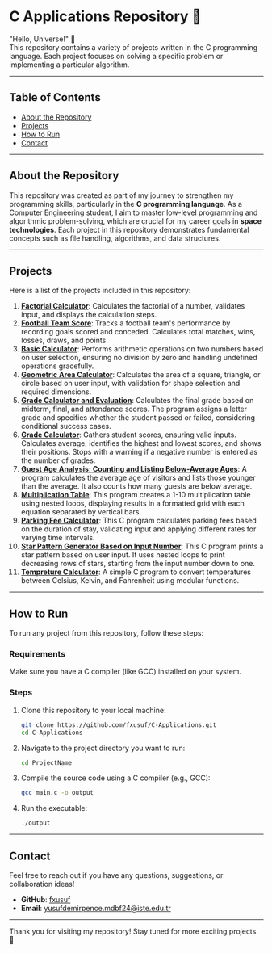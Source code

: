 # C Applications Repository 🚀

"Hello, Universe!" 🌌  
This repository contains a variety of projects written in the C programming language. Each project focuses on solving a specific problem or implementing a particular algorithm.

---

## Table of Contents

- [About the Repository](#about-the-repository)
- [Projects](#projects)
- [How to Run](#how-to-run)
- [Contact](#contact)

---

## About the Repository

This repository was created as part of my journey to strengthen my programming skills, particularly in the **C programming language**. As a Computer Engineering student, I aim to master low-level programming and algorithmic problem-solving, which are crucial for my career goals in **space technologies**. Each project in this repository demonstrates fundamental concepts such as file handling, algorithms, and data structures.

---

## Projects

Here is a list of the projects included in this repository:

1. **[Factorial Calculator](https://github.com/fxusuf/C-Applications/tree/main/Factorial%20Calculator)**: Calculates the factorial of a number, validates input, and displays the calculation steps.
2. **[Football Team Score](https://github.com/fxusuf/C-Applications/tree/main/Football%20Team%20Score)**: Tracks a football team's performance by recording goals scored and conceded. Calculates total matches, wins, losses, draws, and points.
3. **[Basic Calculator](https://github.com/fxusuf/C-Applications/tree/main/Basic%20Calculator%20App)**: Performs arithmetic operations on two numbers based on user selection, ensuring no division by zero and handling undefined operations gracefully.
4. **[Geometric Area Calculator](https://github.com/fxusuf/C-Applications/tree/main/Geometric%20Area%20Calculator)**: Calculates the area of a square, triangle, or circle based on user input, with validation for shape selection and required dimensions.
5. **[Grade Calculator and Evaluation](https://github.com/fxusuf/C-Applications/tree/main/Grade%20Calculator%20and%20Evaluation)**:  Calculates the final grade based on midterm, final, and attendance scores. The program assigns a letter grade and specifies whether the student passed or failed, considering conditional success cases.
6. **[Grade Calculator](https://github.com/fxusuf/C-Applications/tree/main/Grade%20Calculator)**: Gathers student scores, ensuring valid inputs. Calculates average, identifies the highest and lowest scores, and shows their positions. Stops with a warning if a negative number is entered as the number of grades.
7. **[Guest Age Analysis: Counting and Listing Below-Average Ages](https://github.com/fxusuf/C-Applications/tree/main/Guest%20Age%20Analysis%3A%20Counting%20and%20Listing%20Below-Average%20Ages)**: A program calculates the average age of visitors and lists those younger than the average. It also counts how many guests are below average.
8. **[Multiplication Table](https://github.com/fxusuf/C-Applications/tree/main/Multiplication%20Table)**: This program creates a 1-10 multiplication table using nested loops, displaying results in a formatted grid with each equation separated by vertical bars.
9. **[Parking Fee Calculator](https://github.com/fxusuf/C-Applications/tree/main/Parking%20Fee%20Calculator)**: This C program calculates parking fees based on the duration of stay, validating input and applying different rates for varying time intervals.
10. **[Star Pattern Generator Based on Input Number](https://github.com/fxusuf/C-Applications/tree/main/Star%20Pattern%20Generator%20Based%20on%20Input%20Number)**: This C program prints a star pattern based on user input. It uses nested loops to print decreasing rows of stars, starting from the input number down to one.
11. **[Tempreture Calculator](https://github.com/fxusuf/C-Applications/tree/main/Tempreture%20Calculator)**: A simple C program to convert temperatures between Celsius, Kelvin, and Fahrenheit using modular functions.
---

## How to Run

To run any project from this repository, follow these steps:

### Requirements
Make sure you have a C compiler (like GCC) installed on your system.

### Steps
1. Clone this repository to your local machine:
   ```bash
   git clone https://github.com/fxusuf/C-Applications.git
   cd C-Applications
   ```
2. Navigate to the project directory you want to run:
   ```bash
   cd ProjectName
   ```
3. Compile the source code using a C compiler (e.g., GCC):
   ```bash
   gcc main.c -o output
   ```
4. Run the executable:
   ```bash
   ./output
   ```

---

## Contact

Feel free to reach out if you have any questions, suggestions, or collaboration ideas!

- **GitHub**: [fxusuf](https://github.com/fxusuf)
- **Email**: [yusufdemirpence.mdbf24@iste.edu.tr](mailto:yusufdemirpence.mdbf24@iste.edu.tr)

---

Thank you for visiting my repository! Stay tuned for more exciting projects. 🚀
